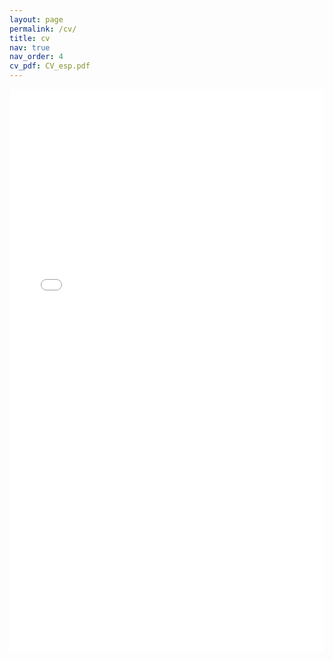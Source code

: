 ```yaml
---
layout: page
permalink: /cv/
title: cv
nav: true
nav_order: 4
cv_pdf: CV_esp.pdf
---
```


<iframe src="/assets/pdf/CV_esp.pdf" width="100%" height="900" frameborder="no" border="0" marginwidth="0" marginheight="0"></iframe>